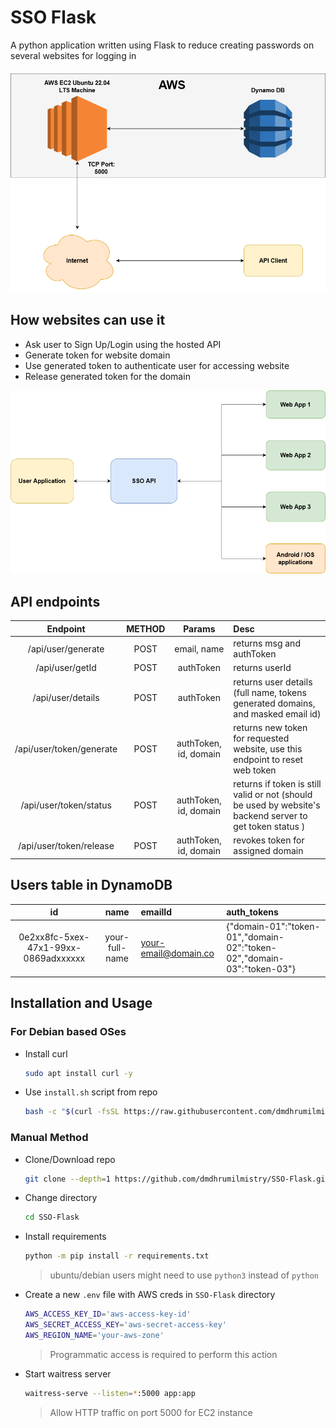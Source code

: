 # SSO Flask

A python application written using Flask to reduce creating passwords on several websites for logging in

![SSO-Flask-Arch](.images/SSO-Flask-Arch.png)

## How websites can use it

- Ask user to Sign Up/Login using the hosted API
- Generate token for website domain
- Use generated token to authenticate user for accessing website
- Release generated token for the domain

![Usage](.images/SSO-Flask.png)

## API endpoints

|         Endpoint         | METHOD |        Params         | Desc                                                                                                     |
| :----------------------: | :----: | :-------------------: | :------------------------------------------------------------------------------------------------------- |
|    /api/user/generate    |  POST  |      email, name      | returns msg and authToken                                                                                |
|     /api/user/getId      |  POST  |       authToken       | returns userId                                                                                           |
|    /api/user/details     |  POST  |       authToken       | returns user details (full name, tokens generated domains, and masked email id)                          |
| /api/user/token/generate |  POST  | authToken, id, domain | returns new token for requested website, use this endpoint to reset web token                            |
|  /api/user/token/status  |  POST  | authToken, id, domain | returns if token is still valid or not (should be used by website's backend server to get token status ) |
| /api/user/token/release  |  POST  | authToken, id, domain | revokes token for assigned domain                                                                        |

## Users table in DynamoDB

|                  id                  |      name      | emailId              | auth_tokens                                                            |
| :----------------------------------: | :------------: | :------------------- | :--------------------------------------------------------------------- |
| 0e2xx8fc-5xex-47x1-99xx-0869adxxxxxx | your-full-name | your-email@domain.co | {"domain-01":"token-01","domain-02":"token-02","domain-03":"token-03"} |

## Installation and Usage

### For Debian based OSes

- Install curl

  ```bash
  sudo apt install curl -y
  ```

- Use `install.sh` script from repo

  ```bash
  bash -c "$(curl -fsSL https://raw.githubusercontent.com/dmdhrumilmistry/SSO-Flask/main/install.sh)"
  ```

### Manual Method

- Clone/Download repo

  ```bash
  git clone --depth=1 https://github.com/dmdhrumilmistry/SSO-Flask.git
  ```

- Change directory

  ```bash
  cd SSO-Flask
  ```

- Install requirements

  ```bash
  python -m pip install -r requirements.txt
  ```

  > ubuntu/debian users might need to use `python3` instead of `python`

- Create a new `.env` file with AWS creds in `SSO-Flask` directory

  ```bash
  AWS_ACCESS_KEY_ID='aws-access-key-id'
  AWS_SECRET_ACCESS_KEY='aws-secret-access-key'
  AWS_REGION_NAME='your-aws-zone'
  ```

  > Programmatic access is required to perform this action

- Start waitress server

  ```bash
  waitress-serve --listen=*:5000 app:app
  ```

  > Allow HTTP traffic on port 5000 for EC2 instance
